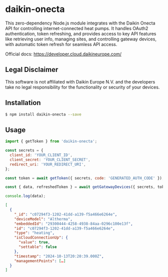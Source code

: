 # daikin-onecta

This zero-dependency Node.js module integrates with the Daikin Onecta API for controlling internet-connected heat pumps. It handles OAuth2 authentication, token refreshing, and provides access to key API features like retrieving user info, managing sites, and controlling gateway devices, with automatic token refresh for seamless API access.

Official docs: https://developer.cloud.daikineurope.com/

## Legal Disclaimer

This software is not affiliated with Daikin Europe N.V. and the developers take no legal responsibility for the functionality or security of your devices.

## Installation

```bash
$ npm install daikin-onecta --save
```

## Usage

```javascript
import { getToken } from 'daikin-onecta';

const secrets = {
  client_id: 'YOUR_CLIENT_ID',
  client_secret: 'YOUR_CLIENT_SECRET',
  redirect_uri: 'YOUR_REDIRECT_URI',
};

const token = await getToken({ secrets, code: 'GENERATED_AUTH_CODE' });

const { data, refreshedToken } = await getGatewayDevices({ secrets, token });

console.log(data);
```

```json
[
  {
    "_id": "c07294f3-1202-41dd-a139-f5a466e6264e",
    "deviceModel": "Altherma",
    "embeddedId": "29300444-4258-4938-84aa-0296c100e13f",
    "id": "c07294f3-1202-41dd-a139-f5a466e6264e",
    "type": "heating",
    "isCloudConnectionUp": {
      "value": true,
      "settable": false
    },
    "timestamp": "2024-10-13T20:20:39.000Z",
    "managementPoints": […]
  }
]
```
